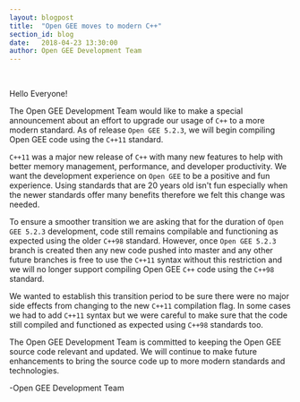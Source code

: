 ```yaml
---
layout: blogpost
title:  "Open GEE moves to modern C++"
section_id: blog
date:   2018-04-23 13:30:00
author: Open GEE Development Team
---
```


<br />

Hello Everyone!

The Open GEE Development Team would like to make a special announcement about an
effort to upgrade our usage of `C++` to a more modern standard. As of release
`Open GEE 5.2.3`, we will begin compiling Open GEE code using the `C++11` standard.

`C++11` was a major new release of `C++` with many new features to help with
better memory management, performance, and developer productivity. We want the
development experience on `Open GEE` to be a positive and fun experience. Using
standards that are 20 years old isn't fun especially when the newer standards
offer many benefits therefore we felt this change was needed.

To ensure a smoother transition we are asking that for the duration of
`Open GEE 5.2.3` development, code still remains compilable and functioning as
expected using the older `C++98` standard. However, once `Open GEE 5.2.3` branch
is created then any new code pushed into master and any other future branches is
free to use the `C++11` syntax without this restriction and we will no longer
support compiling Open GEE `C++` code using the `C++98` standard.

We wanted to establish this transition period to be sure there were no major
side effects from changing to the new `C++11` compilation flag. In some cases we
had to add `C++11` syntax but we were careful to make sure that the code still
compiled and functioned as expected using `C++98` standards too.

The Open GEE Development Team is committed to keeping the Open GEE source code
relevant and updated. We will continue to make future enhancements to bring the
source code up to more modern standards and technologies.

-Open GEE Development Team
